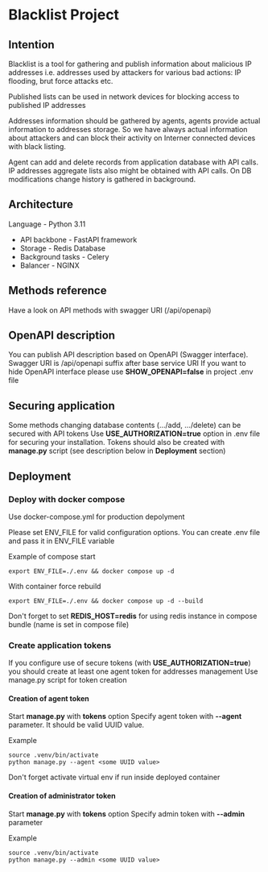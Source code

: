 # Blacklist Project
## Intention
Blacklist is a tool for gathering and publish information about malicious IP addresses i.e. addresses used by attackers for various bad actions: IP flooding, brut force attacks etc.

Published lists can be used in network devices for blocking access to published IP addresses

Addresses information should be gathered by agents, agents provide actual information to addresses storage.
So we have always actual information about attackers and can block their activity on Interner connected devices with black listing.

Agent can add and delete records from application database with API calls.
IP addresses aggregate lists also might be obtained with API calls.
On DB modifications change history is gathered in background.

## Architecture
Language - Python 3.11

* API backbone - FastAPI framework
* Storage - Redis Database
* Background tasks - Celery
* Balancer - NGINX


## Methods reference
Have a look on API methods with swagger URI (/api/openapi)

## OpenAPI description
You can publish API description based on OpenAPI (Swagger interface). Swagger URI is /api/openapi suffix after base service URI
If you want to hide OpenAPI interface please use **SHOW_OPENAPI=false** in project .env file

## Securing application
Some methods changing database contents (.../add, .../delete) can be secured with API tokens
Use **USE_AUTHORIZATION=true** option in .env file for securing your installation.
Tokens should also be created with **manage.py** script (see description below in **Deployment** section)

## Deployment

### Deploy with docker compose
Use docker-compose.yml for production depolyment

Please set ENV_FILE for valid configuration options. You can create .env file and pass it in ENV_FILE variable

Example of compose start
```
export ENV_FILE=./.env && docker compose up -d
```

With container force rebuild
```
export ENV_FILE=./.env && docker compose up -d --build
```
Don't forget to set **REDIS_HOST=redis** for using redis instance in compose bundle (name is set in compose file)

### Create application tokens
If you configure use of secure tokens (with **USE_AUTHORIZATION=true**) you should create at least one agent token for addresses management
Use manage.py script for token creation

#### Creation of agent token
Start **manage.py** with **tokens** option
Specify agent token with **--agent** parameter. It should be valid UUID value.

Example
```
source .venv/bin/activate
python manage.py --agent <some UUID value>
```
Don't forget activate virtual env if run inside deployed container
#### Creation of administrator token
Start **manage.py** with **tokens** option
Specify admin token with **--admin** parameter

Example
```
source .venv/bin/activate
python manage.py --admin <some UUID value>
```
